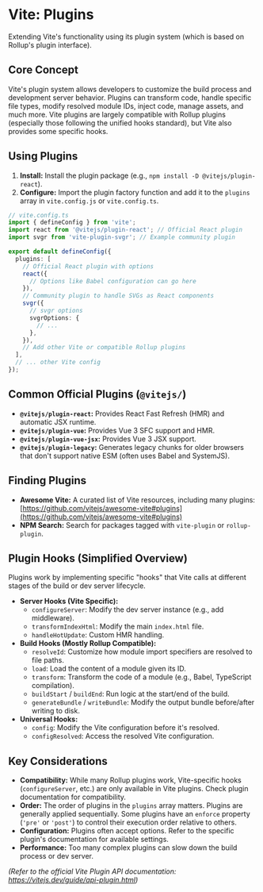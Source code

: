 # Vite: Plugins

Extending Vite's functionality using its plugin system (which is based on Rollup's plugin interface).

## Core Concept

Vite's plugin system allows developers to customize the build process and development server behavior. Plugins can transform code, handle specific file types, modify resolved module IDs, inject code, manage assets, and much more. Vite plugins are largely compatible with Rollup plugins (especially those following the unified hooks standard), but Vite also provides some specific hooks.

## Using Plugins

1.  **Install:** Install the plugin package (e.g., `npm install -D @vitejs/plugin-react`).
2.  **Configure:** Import the plugin factory function and add it to the `plugins` array in `vite.config.js` or `vite.config.ts`.

```typescript
// vite.config.ts
import { defineConfig } from 'vite';
import react from '@vitejs/plugin-react'; // Official React plugin
import svgr from 'vite-plugin-svgr'; // Example community plugin

export default defineConfig({
  plugins: [
    // Official React plugin with options
    react({
      // Options like Babel configuration can go here
    }),
    // Community plugin to handle SVGs as React components
    svgr({
      // svgr options
      svgrOptions: {
        // ...
      },
    }),
    // Add other Vite or compatible Rollup plugins
  ],
  // ... other Vite config
});
```

## Common Official Plugins (`@vitejs/`)

*   **`@vitejs/plugin-react`:** Provides React Fast Refresh (HMR) and automatic JSX runtime.
*   **`@vitejs/plugin-vue`:** Provides Vue 3 SFC support and HMR.
*   **`@vitejs/plugin-vue-jsx`:** Provides Vue 3 JSX support.
*   **`@vitejs/plugin-legacy`:** Generates legacy chunks for older browsers that don't support native ESM (often uses Babel and SystemJS).

## Finding Plugins

*   **Awesome Vite:** A curated list of Vite resources, including many plugins: [https://github.com/vitejs/awesome-vite#plugins](https://github.com/vitejs/awesome-vite#plugins)
*   **NPM Search:** Search for packages tagged with `vite-plugin` or `rollup-plugin`.

## Plugin Hooks (Simplified Overview)

Plugins work by implementing specific "hooks" that Vite calls at different stages of the build or dev server lifecycle.

*   **Server Hooks (Vite Specific):**
    *   `configureServer`: Modify the dev server instance (e.g., add middleware).
    *   `transformIndexHtml`: Modify the main `index.html` file.
    *   `handleHotUpdate`: Custom HMR handling.
*   **Build Hooks (Mostly Rollup Compatible):**
    *   `resolveId`: Customize how module import specifiers are resolved to file paths.
    *   `load`: Load the content of a module given its ID.
    *   `transform`: Transform the code of a module (e.g., Babel, TypeScript compilation).
    *   `buildStart` / `buildEnd`: Run logic at the start/end of the build.
    *   `generateBundle` / `writeBundle`: Modify the output bundle before/after writing to disk.
*   **Universal Hooks:**
    *   `config`: Modify the Vite configuration before it's resolved.
    *   `configResolved`: Access the resolved Vite configuration.

## Key Considerations

*   **Compatibility:** While many Rollup plugins work, Vite-specific hooks (`configureServer`, etc.) are only available in Vite plugins. Check plugin documentation for compatibility.
*   **Order:** The order of plugins in the `plugins` array matters. Plugins are generally applied sequentially. Some plugins have an `enforce` property (`'pre'` or `'post'`) to control their execution order relative to others.
*   **Configuration:** Plugins often accept options. Refer to the specific plugin's documentation for available settings.
*   **Performance:** Too many complex plugins can slow down the build process or dev server.

*(Refer to the official Vite Plugin API documentation: https://vitejs.dev/guide/api-plugin.html)*